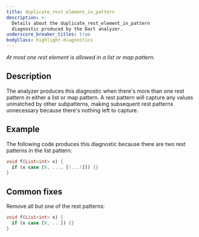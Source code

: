 ```yaml
---
title: duplicate_rest_element_in_pattern
description: >-
  Details about the duplicate_rest_element_in_pattern
  diagnostic produced by the Dart analyzer.
underscore_breaker_titles: true
bodyClass: highlight-diagnostics
---
```


_At most one rest element is allowed in a list or map pattern._

## Description

The analyzer produces this diagnostic when there's more than one rest
pattern in either a list or map pattern. A rest pattern will capture any
values unmatched by other subpatterns, making subsequent rest patterns
unnecessary because there's nothing left to capture.

## Example

The following code produces this diagnostic because there are two rest
patterns in the list pattern:

```dart
void f(List<int> x) {
  if (x case [0, ..., [!...!]]) {}
}
```

## Common fixes

Remove all but one of the rest patterns:

```dart
void f(List<int> x) {
  if (x case [0, ...]) {}
}
```
